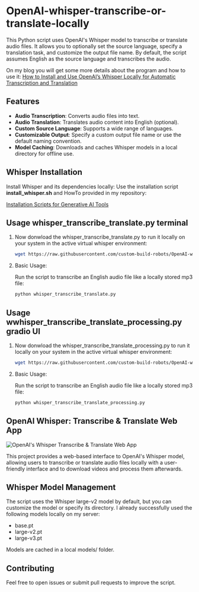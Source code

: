 # OpenAI-whisper-transcribe-or-translate-locally

This Python script uses OpenAI's Whisper model to transcribe or translate audio files. It allows you to optionally set the source language, specify a translation task, and customize the output file name. By default, the script assumes English as the source language and transcribes the audio.

On my blog you will get some more details about the program and how to use it:
[How to Install and Use OpenAI’s Whisper Locally for Automatic Transcription and Translation](https://ai-box.eu/en/news/how-to-install-and-use-openais-whisper-locally-for-automatic-transcription-and-translation/1449/)

## Features

- **Audio Transcription**: Converts audio files into text.
- **Audio Translation**: Translates audio content into English (optional).
- **Custom Source Language**: Supports a wide range of languages.
- **Customizable Output**: Specify a custom output file name or use the default naming convention.
- **Model Caching**: Downloads and caches Whisper models in a local directory for offline use.


## Whisper Installation

Install Whisper and its dependencies locally: Use the installation script **install_whisper.sh** and HowTo provided in my repository:

[Installation Scripts for Generative AI Tools](https://github.com/custom-build-robots/Installation-Scripts-for-Generative-AI-Tools)


## Usage whisper_transcribe_translate.py terminal
1. Now donwload the whisper_transcribe_translate.py to run it locally on your system in the active virtual whisper environment:
   ```bash
   wget https://raw.githubusercontent.com/custom-build-robots/OpenAI-whisper-transcribe-or-translate-locally/refs/heads/main/whisper_transcribe_translate.py
2. Basic Usage:

   Run the script to transcribe an English audio file like a locally stored mp3 file:
   ```bash
   python whisper_transcribe_translate.py

## Usage wwhisper_transcribe_translate_processing.py gradio UI
1. Now donwload the whisper_transcribe_translate_processing.py to run it locally on your system in the active virtual whisper environment:
   ```bash
   wget https://raw.githubusercontent.com/custom-build-robots/OpenAI-whisper-transcribe-or-translate-locally/refs/heads/main/whisper_transcribe_translate_processing.py
2. Basic Usage:

   Run the script to transcribe an English audio file like a locally stored mp3 file:
   ```bash
   python whisper_transcribe_translate_processing.py


## OpenAI Whisper: Transcribe & Translate Web App

![OpenAI's Whisper Transcribe & Translate Web App](https://ai-box.eu/wp-content/uploads/2024/12/OpenAIs_Whisper_transcribe_translate_web_app-978x1024.png)

This project provides a web-based interface to OpenAI's Whisper model, allowing users to transcribe or translate audio files locally with a user-friendly interface and to download videos and process them afterwards.

   
## Whisper Model Management
The script uses the Whisper large-v2 model by default, but you can customize the model or specify its directory.
I already successfully used the following models locally on my server:
- base.pt  
- large-v2.pt
- large-v3.pt

Models are cached in a local models/ folder.

## Contributing
Feel free to open issues or submit pull requests to improve the script.
